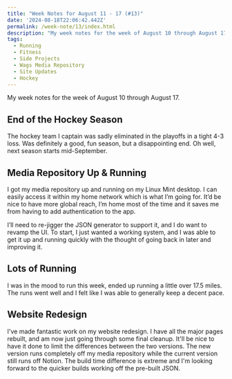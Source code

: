 ```yaml
---
title: "Week Notes for August 11 - 17 (#13)"
date: '2024-08-18T22:06:42.442Z'
permalink: /week-note/13/index.html
description: "My week notes for the week of August 10 through August 17."
tags:
  - Running
  - Fitness
  - Side Projects
  - Wags Media Repository
  - Site Updates
  - Hockey
---
```


My week notes for the week of August 10 through August 17.
<!-- excerpt -->

## End of the Hockey Season

The hockey team I captain was sadly eliminated in the playoffs in a tight 4-3 loss. Was definitely a good, fun season, but a disappointing end. Oh well, next season starts mid-September.

## Media Repository Up & Running

I got my media repository up and running on my Linux Mint desktop. I can easily access it within my home network which is what I’m going for. It’d be nice to have more global reach, I’m home most of the time and it saves me from having to add authentication to the app.

I’ll need to re-jigger the JSON generator to support it, and I do want to revamp the UI. To start, I just wanted a working system, and I was able to get it up and running quickly with the thought of going back in later and improving it.

## Lots of Running

I was in the mood to run this week, ended up running a little over 17.5 miles. The runs went well and I felt like I was able to generally keep a decent pace.

## Website Redesign

I've made fantastic work on my website redesign. I have all the major pages rebuilt, and am now just going through some final cleanup. It'll be nice to have it done to limit the differences between the two versions. The new version runs completely off my media repository while the current version still runs off Notion. The build time difference is extreme and I'm looking forward to the quicker builds working off the pre-built JSON.